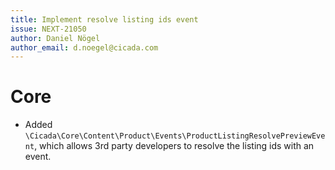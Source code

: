 ```yaml
---
title: Implement resolve listing ids event
issue: NEXT-21050
author: Daniel Nögel
author_email: d.noegel@cicada.com
---
```

# Core
* Added `\Cicada\Core\Content\Product\Events\ProductListingResolvePreviewEvent`, which allows 3rd party developers to resolve the listing ids with an event.  
